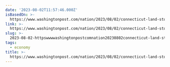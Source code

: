 ```yaml
---
date: '2023-08-02T11:57:46.000Z'
isBasedOn: >-
  https://www.washingtonpost.com/nation/2023/08/02/connecticut-land-stolen-house-lawsuit/
link: >-
  https://www.washingtonpost.com/nation/2023/08/02/connecticut-land-stolen-house-lawsuit/
slug: >-
  2023-08-02-httpswwwwashingtonpostcomnation20230802connecticut-land-stolen-house-lawsuit
tags:
  - economy
title: >-
  https://www.washingtonpost.com/nation/2023/08/02/connecticut-land-stolen-house-lawsuit/
---
```


